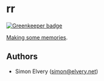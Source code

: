 # rr

[![Greenkeeper badge](https://badges.greenkeeper.io/drzax/rr.svg)](https://greenkeeper.io/)

[Making some memories](https://ncase.me/remember/).

## Authors

- Simon Elvery ([simon@elvery.net](mailto:simon@elvery.net))

